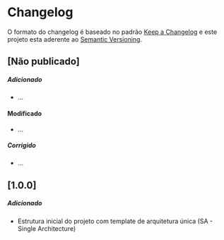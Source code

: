 # Changelog

O formato do changelog é baseado no padrão [Keep a Changelog](https://keepachangelog.com/pt-BR/1.0.0/) e este projeto esta aderente ao [Semantic Versioning](https://semver.org/lang/pt-BR/).

## [Não publicado]

##### Adicionado 
- ...
  
#### Modificado
- ...

##### Corrigido
- ...

## [1.0.0]

##### Adicionado 
- Estrutura inicial do projeto com template de arquitetura única (SA - Single Architecture)
